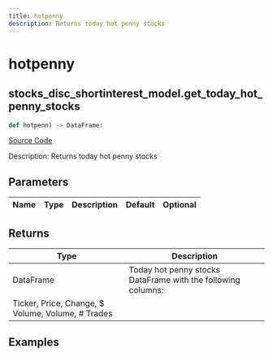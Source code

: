 ```yaml
---
title: hotpenny
description: Returns today hot penny stocks
---
```

# hotpenny

## stocks_disc_shortinterest_model.get_today_hot_penny_stocks

```python
def hotpenn) -> DataFrame:
```
[Source Code](https://github.com/OpenBB-finance/OpenBBTerminal/tree/main/openbb_terminal/stocks/discovery/shortinterest_model.py#L37)

Description: Returns today hot penny stocks

## Parameters

| Name | Type | Description | Default | Optional |
| ---- | ---- | ----------- | ------- | -------- |

## Returns

| Type | Description |
| ---- | ----------- |
| DataFrame | Today hot penny stocks DataFrame with the following columns:
Ticker, Price, Change, $ Volume, Volume, # Trades |

## Examples

